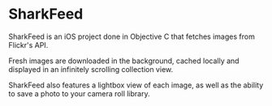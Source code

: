 # SharkFeed

SharkFeed is an iOS project done in Objective C that fetches images from Flickr's API.

Fresh images are downloaded in the background, cached locally and displayed in an infinitely scrolling collection view.

SharkFeed also features a lightbox view of each image, as well as the ability to save a photo to your camera roll library.

